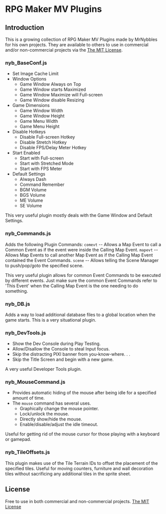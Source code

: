# RPG Maker MV Plugins

## Introduction
This is a growing collection of RPG Maker MV Plugins made by MrNybbles for his own projects.
They are available to others to use in commercial and/or non-commercial projects via the 
[The MIT License](https://opensource.org/licenses/MIT).

### nyb_BaseConf.js
* Set Image Cache Limit
* Window Options
  * Game Window Always on Top
  * Game Window starts Maximized
  * Game Window Maximize will Full-screen
  * Game Window disable Resizing
* Game Dimensions
  * Game Window Width
  * Game Window Height
  * Game Menu Width
  * Game Menu Height
* Disable Hotkeys
  * Disable Full-screen Hotkey
  * Disable Stretch Hotkey
  * Disable FPS/Delay Meter Hotkey
* Start Enabled
  * Start with Full-screen
  * Start with Stretched Mode
  * Start with FPS Meter
* Default Settings
  * Always Dash
  * Command Remember
  * BGM Volume
  * BGS Volume
  * ME Volume
  * SE Volume

This very useful plugin mostly deals with the Game Window and Default Settings.


### nyb_Commands.js
Adds the following Plugin Commands:
`comevt` -- Allows a Map Event to call a Common Event as if the event were inside the Calling Map Event.
`mapevt` -- Allows Map Events to call another Map Event as if the Calling Map Event contained the Event Commands.
`scene` --  Allows telling the Scene Manager to push/pop/goto the specified scene.

This very useful plugin allows for common Event Commands to be executed by different events.
Just make sure the common Event Commands refer to 'This Event' when the Calling Map Event is the one needing to do something.


### nyb_DB.js
Adds a way to load additional database files to a global location when the game starts.
This is a very situational plugin.


### nyb_DevTools.js
* Show the Dev Console during Play Testing.
* Allow/Disallow the Console to steal Input focus.
* Skip the distracting PIXI banner from you-know-where. . .
* Skip the Title Screen and begin with a new game.

A very useful Developer Tools plugin.


### nyb_MouseCommand.js
* Provides automatic hiding of the mouse after being idle for a specified amount of time.
* The `mouse` command has several uses.
  * Graphically change the mouse pointer.
  * Lock/unlock the mouse.
  * Directly show/hide the mouse.
  * Enable/disable/adjust the idle timeout.

Useful for getting rid of the mouse cursor for those playing with a keyboard or gamepad.


### nyb_TileOffsets.js
This plugin makes use of the Tile Terrain IDs to offset the placement of the specified tiles.
Useful for moving counters, furniture and wall decoration tiles without sacrificing any additional tiles in the sprite sheet.


## License
Free to use in both commercial and non-commercial projects.
[The MIT License](https://opensource.org/licenses/MIT)
